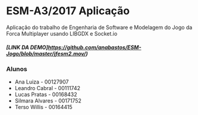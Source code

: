 # ESM-A3/2017 Aplicação

Aplicação do trabalho de Engenharia de Software e Modelagem do Jogo da Forca Multiplayer usando LIBGDX e Socket.io

##### [LINK DA DEMO]https://github.com/anabastos/ESM-Jogo/blob/master/jfesm2.mov/)

### Alunos
* Ana Luiza - 00127907
* Leandro Cabral - 00111742
* Lucas Pratas - 00168432
* Silmara Alvares - 00171752
* Terso Willis - 00164415

